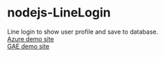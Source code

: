 # nodejs-LineLogin
Line login to show user profile and save to database.  
[Azure demo site](http://marcus-line-login.azurewebsites.net)  
[GAE demo site](http://linenotify-165807.appspot.com)  
